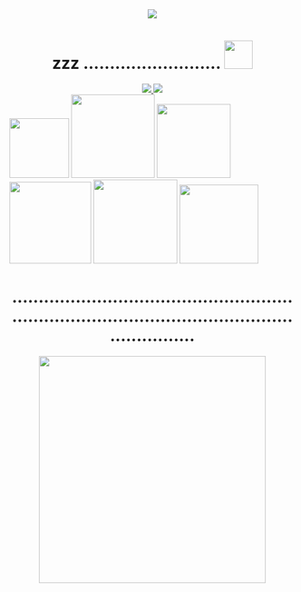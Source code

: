 
<div id="header" align="center">
  <img src="https://i.giphy.com/media/v1.Y2lkPTc5MGI3NjExdmNsZ3BpaXR2a2V5bHlrMHFyNmc0dThjN2EzdnZsYWZlYTIzMmV3NyZlcD12MV9pbnRlcm5hbF9naWZfYnlfaWQmY3Q9Zw/sIIhZliB2McAo/giphy.gif" width=" width="200"/>
</div>

<h1 align="center">
  zzz ..........................
  <img src="https://i.giphy.com/media/v1.Y2lkPTc5MGI3NjExemVzdmE4NmVkM3kwMHV2OG9pdHk1cmd4dmFnMHY1d2FpMG95NnMwaSZlcD12MV9pbnRlcm5hbF9naWZfYnlfaWQmY3Q9Zw/GeimqsH0TLDt4tScGw/giphy.gif" width="50"/>
</h1>

<div id="badges" align="center">
  <a href="https://t.me/kwhek1iikw">
    <img src="https://img.shields.io/badge/телеграм-blue?style=for-the-badge&logo=Telegram&logoColor=white"/>
 <a href="https://vk.com/l3stra">
    <img src="https://img.shields.io/badge/вк-blue?style=for-the-badge&logo=VK&logoColor=white"/>
  </a>


<div id="header" align="left">
<img src="https://media1.tenor.com/m/0rta605DMLEAAAAC/john-egbert-john.gif" width="105"/>
 <img src="https://i.pinimg.com/564x/f1/3b/59/f13b59fdcddf0615a152ef6e107ef7ba.jpg" width="147"/>
 <img src="https://media1.tenor.com/m/z24hP_LfAokAAAAd/zeno-remake-tsugino-haru.gif" width="130"/>
 <img src="https://media1.tenor.com/m/8NwO-Hg5xpUAAAAC/basil-omori.gif" width="144"/>
 <img src="https://media.tenor.com/n3jBulQCf4IAAAAi/yttd-joe-tazuna-yttd-balling.gif" width="148"/>
<img src="https://media1.tenor.com/m/ji25dvmZit4AAAAC/yuri.gif" width="139"/>
</div>

<h1 align="center">
..........................................................................................................................
</h1>

<div id="header" align="center">
 <img src="https://media1.tenor.com/m/T8gBMoHuv74AAAAd/mineshield-qwieftetert.gif" width="400"/>
</div>
